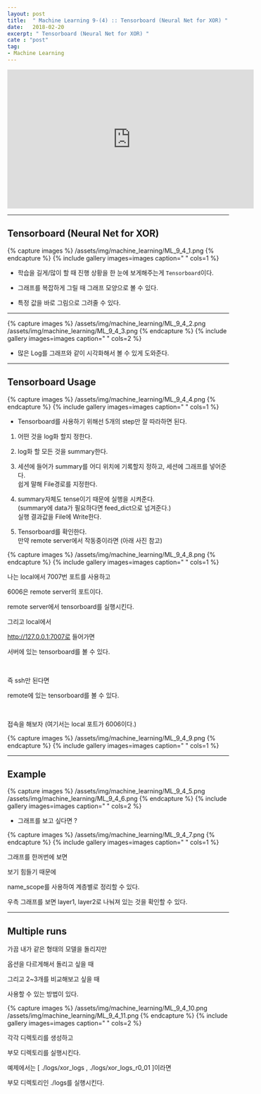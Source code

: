 ```yaml
---
layout: post
title:  " Machine Learning 9-(4) :: Tensorboard (Neural Net for XOR) "
date:   2018-02-20
excerpt: " Tensorboard (Neural Net for XOR) "
cate : "post"
tag:
- Machine Learning
---
```


<iframe width="560" height="315" src="https://www.youtube.com/embed/lmrWZPFYjHM" frameborder="0" allow="autoplay; encrypted-media" allowfullscreen></iframe>


---


## Tensorboard (Neural Net for XOR)

{% capture images %}
/assets/img/machine_learning/ML_9_4_1.png
{% endcapture %}
{% include gallery images=images caption=" " cols=1 %}


* 학습을 길게/많이 할 때 진행 상황을 한 눈에 보게해주는게 `Tensorboard`이다.

* 그래프를 복잡하게 그릴 때 그래프 모양으로 볼 수 있다.

* 특정 값을 바로 그림으로 그려줄 수 있다.

---

{% capture images %}
/assets/img/machine_learning/ML_9_4_2.png
/assets/img/machine_learning/ML_9_4_3.png
{% endcapture %}
{% include gallery images=images caption=" " cols=2 %}


* 많은 Log를 그래프와 같이 시각화해서 볼 수 있게 도와준다.


---

## Tensorboard Usage

{% capture images %}
/assets/img/machine_learning/ML_9_4_4.png
{% endcapture %}
{% include gallery images=images caption=" " cols=1 %}

* Tensorboard를 사용하기 위해선 5개의 step만 잘 따라하면 된다.

1. 어떤 것을 log화 할지 정한다.

2. log화 할 모든 것을 summary한다.

3. 세션에 들어가 summary를 어디 위치에 기록할지 정하고, 세션에 그래프를 넣어준다. <br> 쉽게 말해 File경로를 지정한다.

4. summary자체도 tense이기 때문에 실행을 시켜준다. <br> (summary에 data가 필요하다면 feed_dict으로 넘겨준다.) <br> 실행 결과값을 File에 Write한다.

5. Tensorboard를 확인한다. <br> 만약 remote server에서 작동중이라면 (아래 사진 참고)

{% capture images %}
/assets/img/machine_learning/ML_9_4_8.png
{% endcapture %}
{% include gallery images=images caption=" " cols=1 %}



나는 local에서 7007번 포트를 사용하고 

6006은 remote server의 포트이다.

remote server에서 tensorboard를 실행시킨다. 

그리고 local에서 

http://127.0.0.1:7007로 들어가면

서버에 있는 tensorboard를 볼 수 있다.

<br>

즉 ssh만 된다면 

remote에 있는 tensorboard를 볼 수 있다.

<br>

접속을 해보자 (여기서는 local 포트가 6006이다.)

{% capture images %}
/assets/img/machine_learning/ML_9_4_9.png
{% endcapture %}
{% include gallery images=images caption=" " cols=1 %}


---

## Example

{% capture images %}
/assets/img/machine_learning/ML_9_4_5.png
/assets/img/machine_learning/ML_9_4_6.png
{% endcapture %}
{% include gallery images=images caption=" " cols=2 %}

* 그래프를 보고 싶다면 ?

{% capture images %}
/assets/img/machine_learning/ML_9_4_7.png
{% endcapture %}
{% include gallery images=images caption=" " cols=1 %}

그래프를 한꺼번에 보면 

보기 힘들기 때문에

name_scope를 사용하여 계층별로 정리할 수 있다.

우측 그래프를 보면 layer1, layer2로 나눠져 있는 것을 확인할 수 있다.


---


## Multiple runs


가끔 내가 같은 형태의 모델을 돌리지만

옵션을 다르게해서 돌리고 싶을 때

그리고 2~3개를 비교해보고 싶을 때

사용할 수 있는 방법이 있다.


{% capture images %}
/assets/img/machine_learning/ML_9_4_10.png
/assets/img/machine_learning/ML_9_4_11.png
{% endcapture %}
{% include gallery images=images caption=" " cols=2 %}


각각 디렉토리를 생성하고

부모 디렉토리를 실행시킨다.

예제에서는 [ ./logs/xor_logs , ./logs/xor_logs_r0_01 ]이라면

부모 디렉토리인 ./logs를 실행시킨다.